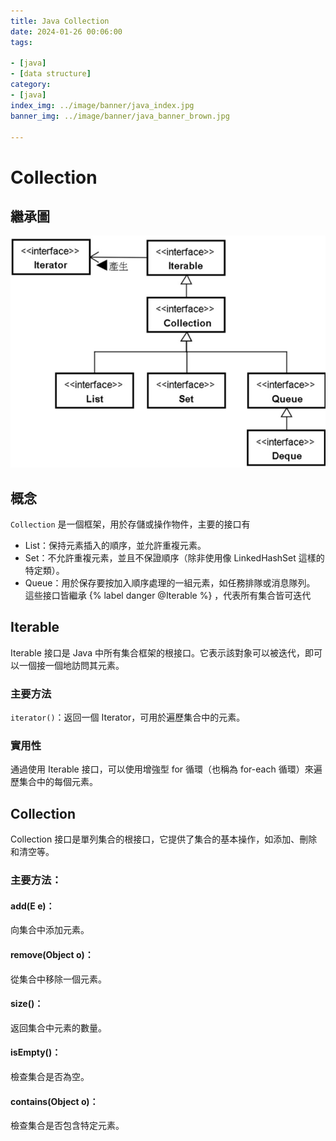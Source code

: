 ```yaml
---
title: Java Collection
date: 2024-01-26 00:06:00
tags:

- [java]
- [data structure]
category:
- [java]
index_img: ../image/banner/java_index.jpg
banner_img: ../image/banner/java_banner_brown.jpg

---
```


# Collection

## 繼承圖

![img.png](../image/java_collection.png)

## 概念

`Collection` 是一個框架，用於存儲或操作物件，主要的接口有

- List：保持元素插入的順序，並允許重複元素。
- Set：不允許重複元素，並且不保證順序（除非使用像 LinkedHashSet 這樣的特定類）。
- Queue：用於保存要按加入順序處理的一組元素，如任務排隊或消息隊列。
  這些接口皆繼承 {% label danger @Iterable %} ，代表所有集合皆可迭代

## Iterable

Iterable 接口是 Java 中所有集合框架的根接口。它表示該對象可以被迭代，即可以一個接一個地訪問其元素。

### 主要方法

`iterator()`：返回一個 Iterator，可用於遍歷集合中的元素。

### 實用性

通過使用 Iterable 接口，可以使用增強型 for 循環（也稱為 for-each 循環）來遍歷集合中的每個元素。

## Collection

Collection 接口是單列集合的根接口，它提供了集合的基本操作，如添加、刪除和清空等。

### 主要方法：

#### add(E e)：

向集合中添加元素。

#### remove(Object o)：

從集合中移除一個元素。

#### size()：

返回集合中元素的數量。

#### isEmpty()：

檢查集合是否為空。

#### contains(Object o)：

檢查集合是否包含特定元素。


